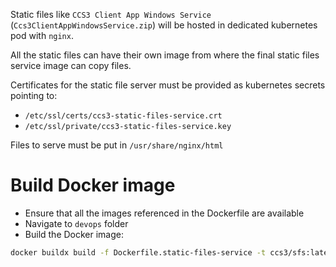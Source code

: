 Static files like `CCS3 Client App Windows Service` (`Ccs3ClientAppWindowsService.zip`) will be hosted in dedicated kubernetes pod with `nginx`.

All the static files can have their own image from where the final static files service image can copy files.

Certificates for the static file server must be provided as kubernetes secrets pointing to:
- `/etc/ssl/certs/ccs3-static-files-service.crt`
- `/etc/ssl/private/ccs3-static-files-service.key`

Files to serve must be put in `/usr/share/nginx/html`

# Build Docker image
- Ensure that all the images referenced in the Dockerfile are available
- Navigate to `devops` folder
- Build the Docker image:
```bash
docker buildx build -f Dockerfile.static-files-service -t ccs3/sfs:latest ./static-files-service
```